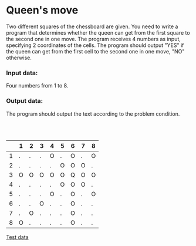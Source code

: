 # Queen's move

Two different squares of the chessboard are given. You need to write a program that determines whether the queen can get from the first square to the second one in one move. The program receives 4 numbers as input, specifying 2 coordinates of the cells. The program should output "YES" if the queen can get from the first cell to the second one in one move, "NO" otherwise.

### Input data:

Four numbers from 1 to 8.

### Output data:

The program should output the text according to the problem condition.

<br /><br />

<div align="center">

|     | 1   | 2   | 3   | 4   | 5   | 6   | 7   | 8   |
| --- | --- | --- | --- | --- | --- | --- | --- | --- |
| 1   | .   | .   | .   | O   | .   | O   | .   | O   |
| 2   | .   | .   | .   | .   | O   | O   | O   | .   |
| 3   | O   | O   | O   | O   | O   | Q   | O   | O   |
| 4   | .   | .   | .   | .   | O   | O   | O   | .   |
| 5   | .   | .   | .   | O   | .   | O   | .   | O   |
| 6   | .   | .   | O   | .   | .   | O   | .   | .   |
| 7   | .   | O   | .   | .   | .   | O   | .   | .   |
| 8   | O   | .   | .   | .   | .   | O   | .   | .   |

</div>

[Test data](./tests.txt)
